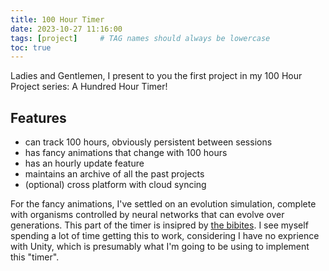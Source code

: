 ```yaml
---
title: 100 Hour Timer
date: 2023-10-27 11:16:00
tags: [project]     # TAG names should always be lowercase
toc: true
---
```


Ladies and Gentlemen, I present to you the first project in my 100 Hour Project series: A Hundred Hour Timer!

## Features
- can track 100 hours, obviously persistent between sessions
- has fancy animations that change with 100 hours
- has an hourly update feature
- maintains an archive of all the past projects
- (optional) cross platform with cloud syncing

For the fancy animations, I've settled on an evolution simulation, complete with organisms controlled by neural networks that can evolve over generations. This part of the timer is insipred by [the bibites](https://www.thebibites.com/).
I see myself spending a lot of time getting this to work, considering I have no exprience with Unity, which is presumably what I'm going to be using to implement this "timer".
